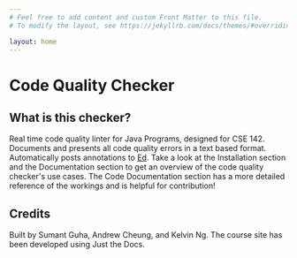 ```yaml
---
# Feel free to add content and custom Front Matter to this file.
# To modify the layout, see https://jekyllrb.com/docs/themes/#overriding-theme-defaults

layout: home
---
```


# Code Quality Checker

## What is this checker?
Real time code quality linter for Java Programs, designed for CSE 142. Documents and presents all code quality errors in a text based format. Automatically posts annotations to [Ed](https://edstem.org/us/). Take a look at the Installation section and the Documentation section to get an overview of the code quality checker's use cases. The Code Documentation section has a more detailed reference of the workings and is helpful for contribution!

## Credits
Built by Sumant Guha, Andrew Cheung, and Kelvin Ng. The course site has been developed using Just the Docs.